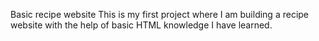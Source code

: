 Basic recipe website
This is my first project where I am building a recipe website with the help of basic HTML knowledge I have learned.

